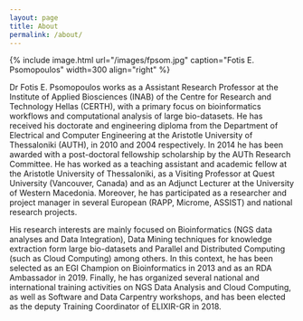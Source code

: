 ```yaml
---
layout: page
title: About
permalink: /about/
---
```


{% include image.html url="/images/fpsom.jpg" caption="Fotis E. Psomopoulos" width=300 align="right" %}

Dr Fotis E. Psomopoulos works as a Assistant Research Professor at the Institute of Applied Biosciences (INAB) of the Centre for Research and Technology Hellas (CERTH), with a primary focus on bioinformatics workflows and computational analysis of large bio-datasets. He has received his doctorate and engineering diploma from the Department of Electrical and Computer Engineering at the Aristotle University of Thessaloniki (AUTH), in 2010 and 2004 respectively. In 2014 he has been awarded with a post-doctoral fellowship scholarship by the AUTh Research Committee. He has worked as a teaching assistant and academic fellow at the Aristotle University of Thessaloniki, as a Visiting Professor at Quest University (Vancouver, Canada) and as an Adjunct Lecturer at the University of Western Macedonia. Moreover, he has participated as a researcher and project manager in several European (RAPP, Microme, ASSIST) and national research projects.

His research interests are mainly focused on Bioinformatics (NGS data analyses and Data Integration), Data Mining techniques for knowledge extraction form large bio-datasets and Parallel and Distributed Computing (such as Cloud Computing) among others. In this context, he has been selected as an EGI Champion on Bioinformatics in 2013 and as an RDA Ambassador in 2019. Finally, he has organized several national and international training activities on NGS Data Analysis and Cloud Computing, as well as Software and Data Carpentry workshops, and has been elected as the deputy Training Coordinator of ELIXIR-GR in 2018.
